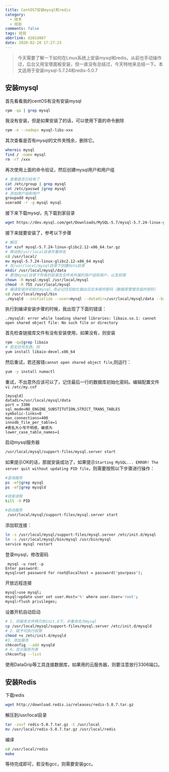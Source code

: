 ```yaml
---
title: CentOS7安装mysql和redis
category:
  - 技术
  - 经验
comments: false
tags: 经验
abbrlink: d281d887
date: 2020-02-20 17:27:23
---
```


> 今天需要了解一下如何在Linux系统上安装mysql和redis。从前也手动操作过，后台又用宝塔面板安装，但一直没有总结过，今天特地来总结一下。本文适用于安装mysql-5.7.24和redis-5.0.7

## 安装mysql

首先看看我的centOS有没有安装mysql

```bash
rpm -qa | grep mysql
```

我没有安装，但是如果安装了的话，可以使用下面的命令删除

```bash
rpm -e --nodeps mysql-libs-xxx
```

其次查看是否有mysql的文件夹残余，删除它。

```bash
whereis mysql
find / -name mysql
rm -rf /xxx
```

再次使用上面的命令验证，然后创建mysql用户和用户组

```bash
# 查看是否已经有了
cat /etc/group | grep mysql
cat /etc/passwd |grep mysql
# 添加用户组和用户
groupadd mysql
useradd -r -g mysql mysql
```

接下来下载mysql，先下载到家目录

```bash
wget https://dev.mysql.com/get/Downloads/MySQL-5.7/mysql-5.7.24-linux-glibc2.12-x86_64.tar.gz
```

接下来就要安装了，参考以下步骤

```bash
# 解压
tar xzvf mysql-5.7.24-linux-glibc2.12-x86_64.tar.gz
# 移动到/usr/local目录并重命名
cd /usr/local/
mv mysql-5.7.24-linux-glibc2.12-x86_64 mysql
# 在/usr/local/mysql目录下创建data目录
mkdir /usr/local/mysql/data
# 更改mysql目录下所有的目录及文件夹所属的用户组和用户，以及权限
chown -R mysql:mysql /usr/local/mysql
chmod -R 755 /usr/local/mysql
# 编译安装并初始化mysql,务必记住初始化输出日志末尾的密码（数据库管理员临时密码）
cd /usr/local/mysql/bin
./mysqld --initialize --user=mysql --datadir=/usr/local/mysql/data --basedir=/usr/local/mysql
```

执行到编译安装步骤的时候，我出现了下面的错误：

```
./mysqld: error while loading shared libraries: libaio.so.1: cannot open shared object file: No such file or directory
```

首先检查链接库文件有没有安装使用，如果没有，则安装

```bash
rpm -qa|grep libaio
# 若无任何东西，则
yum install libaio-devel.x86_64
```

然后重试，若还报错`cannot open shared object file`,则运行：

```bash
yum -y install numactl
```

重试，不出意外应该可以了，记住最后一行的数据库初始化密码。编辑配置文件`vi /etc/my.cnf`

```properties
[mysqld]
datadir=/usr/local/mysql/data
port = 3306
sql_mode=NO_ENGINE_SUBSTITUTION,STRICT_TRANS_TABLES
symbolic-links=0
max_connections=400
innodb_file_per_table=1
#表名大小写不明感，敏感为
lower_case_table_names=1
```

启动mysql服务器

```bash
/usr/local/mysql/support-files/mysql.server start
```

如果提示OK的话，那就安装成功了，如果提示`Starting MySQL... ERROR! The server quit without updating PID file`，则需要按照以下步骤进行操作：

```bash
#查询服务
ps -ef|grep mysql
ps -ef|grep mysqld

#结束进程
kill -9 PID

#启动服务
 /usr/local/mysql/support-files/mysql.server start
```

添加软连接：

```bash
ln -s /usr/local/mysql/support-files/mysql.server /etc/init.d/mysql
ln -s /usr/local/mysql/bin/mysql /usr/bin/mysql
service mysql restart
```

登录mysql，修改密码

```
 mysql -u root -p
Enter password:
mysql>set password for root@localhost = password('yourpass');
```

开放远程连接

```bash
mysql>use mysql;
msyql>update user set user.Host='%' where user.User='root';
mysql>flush privileges;
```

设置开机自动启动

```bash
# 1、将服务文件拷贝到init.d下，并重命名为mysql
cp /usr/local/mysql/support-files/mysql.server /etc/init.d/mysqld
# 2、赋予可执行权限
chmod +x /etc/init.d/mysqld
#3、添加服务
chkconfig --add mysqld
# 4、显示服务列表
chkconfig --list
```

使用DataGrip等工具连接数据库，如果用的云服务器，则要注意放行3306端口。

## 安装Redis

下载redis

```bash
wget http://download.redis.io/releases/redis-5.0.7.tar.gz
```

解压到/usr/local目录

```bash
tar -zxvf redis-5.0.7.tar.gz -C /usr/local
mv /usr/local/redis-5.0.7.tar.gz /usr/local/redis
```

编译

```bash
cd /usr/local/redis
make
```

等待完成即可，若没有gcc，则需要安装gcc。